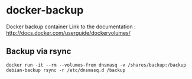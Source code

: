 docker-backup
=============

Docker backup container
Link to the documentation : http://docs.docker.com/userguide/dockervolumes/


## Backup via rsync
```
docker run -it --rm --volumes-from dnsmasq -v /shares/backup:/backup debian-backup rsync -r /etc/dnsmasq.d /backup
```
